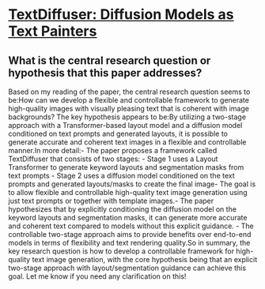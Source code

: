 # [TextDiffuser: Diffusion Models as Text Painters](https://arxiv.org/abs/2305.10855)

## What is the central research question or hypothesis that this paper addresses?

Based on my reading of the paper, the central research question seems to be:How can we develop a flexible and controllable framework to generate high-quality images with visually pleasing text that is coherent with image backgrounds? The key hypothesis appears to be:By utilizing a two-stage approach with a Transformer-based layout model and a diffusion model conditioned on text prompts and generated layouts, it is possible to generate accurate and coherent text images in a flexible and controllable manner.In more detail:- The paper proposes a framework called TextDiffuser that consists of two stages:  - Stage 1 uses a Layout Transformer to generate keyword layouts and segmentation masks from text prompts   - Stage 2 uses a diffusion model conditioned on the text prompts and generated layouts/masks to create the final image- The goal is to allow flexible and controllable high-quality text image generation using just text prompts or together with template images.- The paper hypothesizes that by explicitly conditioning the diffusion model on the keyword layouts and segmentation masks, it can generate more accurate and coherent text compared to models without this explicit guidance. - The controllable two-stage approach aims to provide benefits over end-to-end models in terms of flexibility and text rendering quality.So in summary, the key research question is how to develop a controllable framework for high-quality text image generation, with the core hypothesis being that an explicit two-stage approach with layout/segmentation guidance can achieve this goal. Let me know if you need any clarification on this!
